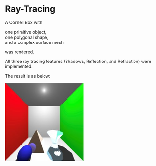 # Ray-Tracing

A Cornell Box with 

one primitive object,  
one polygonal shape,  
and a complex surface mesh  

was rendered.

All three ray tracing features (Shadows, Reflection, and Refraction) were implemented.

The result is as below:  


![poster](./result.jpg)
